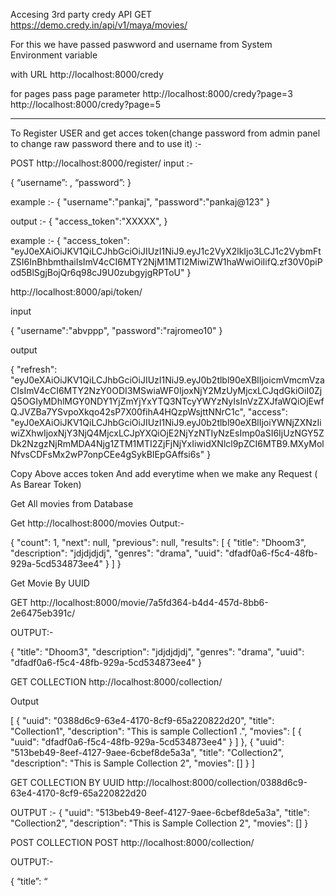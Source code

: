 

Accesing 3rd party credy API
GET https://demo.credy.in/api/v1/maya/movies/


For this we have passed paswword and username from System Environment variable
 
 
 
with URL 
http://localhost:8000/credy



for pages pass page parameter
http://localhost:8000/credy?page=3
http://localhost:8000/credy?page=5


------------------------------
To Register USER  and get acces token(change password from admin panel to change raw password there and to use it) :-




POST http://localhost:8000/register/
input :-

{
    “username”: <desired username>,
    “password”: <desired password>
}


 
 
 
example :-
{
    "username":"pankaj",
    "password":"pankaj@123"
}

 
 
 
 
output :-
{
"access_token":"XXXXX",
}
 
 
 
 
example :-
{
    "access_token": "eyJ0eXAiOiJKV1QiLCJhbGciOiJIUzI1NiJ9.eyJ1c2VyX2lkIjo3LCJ1c2VybmFtZSI6InBhbmthaiIsImV4cCI6MTY2NjM1MTI2MiwiZW1haWwiOiIifQ.zf30V0piPod5BlSgjBojQr6q98cJ9U0zubgyjgRPToU"
}


 
 
 
 http://localhost:8000/api/token/

input

{
    "username":"abvppp",
    "password":"rajromeo10"
}

output

{
    "refresh": "eyJ0eXAiOiJKV1QiLCJhbGciOiJIUzI1NiJ9.eyJ0b2tlbl90eXBlIjoicmVmcmVzaCIsImV4cCI6MTY2NzY0ODI3MSwiaWF0IjoxNjY2MzUyMjcxLCJqdGkiOiI0ZjQ5OGIyMDhlMGY0NDY1YjZmYjYxYTQ3NTcyYWYzNyIsInVzZXJfaWQiOjEwfQ.JVZBa7YSvpoXkqo42sP7X00fihA4HQzpWsjttNNrC1c",
    "access": "eyJ0eXAiOiJKV1QiLCJhbGciOiJIUzI1NiJ9.eyJ0b2tlbl90eXBlIjoiYWNjZXNzIiwiZXhwIjoxNjY3NjQ4MjcxLCJpYXQiOjE2NjYzNTIyNzEsImp0aSI6IjUzNGY5ZDk2NzgzNjRmMDA4Njg1ZTM1MTI2ZjFjNjYxIiwidXNlcl9pZCI6MTB9.MXyMolNfvsCDFsMx2wP7onpCEe4gSykBIEpGAffsi6s"
}


Copy Above acces token And add everytime when we make any Request ( As Barear Token)

 
 
 
 
Get All movies from Database


Get http://localhost:8000/movies
Output:-

{
    "count": 1,
    "next": null,
    "previous": null,
    "results": [
        {
            "title": "Dhoom3",
            "description": "jdjdjdjdj",
            "genres": "drama",
            "uuid": "dfadf0a6-f5c4-48fb-929a-5cd534873ee4"
        }
    ]
}

 
 
 
 
 
Get Movie By UUID

GET http://localhost:8000/movie/7a5fd364-b4d4-457d-8bb6-2e6475eb391c/

 
 
 
OUTPUT:-

{
    "title": "Dhoom3",
    "description": "jdjdjdjdj",
    "genres": "drama",
    "uuid": "dfadf0a6-f5c4-48fb-929a-5cd534873ee4"
}


 
 
GET COLLECTION 
http://localhost:8000/collection/

Output

[
    {
        "uuid": "0388d6c9-63e4-4170-8cf9-65a220822d20",
        "title": "Collection1",
        "description": "This is sample Collection1 .",
        "movies": [
            {
                "uuid": "dfadf0a6-f5c4-48fb-929a-5cd534873ee4"
            }
        ]
    },
    {
        "uuid": "513beb49-8eef-4127-9aee-6cbef8de5a3a",
        "title": "Collection2",
        "description": "This is Sample Collection 2",
        "movies": []
    }
]

 
 
 
GET COLLECTION BY UUID
http://localhost:8000/collection/0388d6c9-63e4-4170-8cf9-65a220822d20


OUTPUT :-
{
    "uuid": "513beb49-8eef-4127-9aee-6cbef8de5a3a",
    "title": "Collection2",
    "description": "This is Sample Collection 2",
    "movies": []
}

 
 
POST COLLECTION
POST http://localhost:8000/collection/

 
 
OUTPUT:-

{
    “title”: “<Title of the collection>”,
    “description”: “<Description of the collection>”,
    “movies”: [
        {
            “title”: <title of the movie>,
            “description”: <description of the movie>,
            “genres”: <generes>,
            “uuid”: <uuid>
        }, ...
    ]
}

 
 
UPDATE COLLECTION
PUT http://localhost:8000/collection/<collection_uuid>/

 
INPUT:-
{
    “title”: <Optional updated title>,
    “description”: <Optional updated description>,
    “movies”: <Optional movie list to be updated>,
}




 
 
DELETE COLLECTION
DELETE http://localhost:8000/collection/<collection_uuid>/

 
 

CREATED CUSTOM MIDDLEWARE :- RequestCounterMiddleware

 
 
TO COUNT REQUEST
http://localhost:8000/request-count

 
 
TO RESET COUNT:-
http://localhost:8000/request-count/reset/
 
 
 
 
